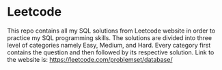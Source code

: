 # Leetcode
This repo contains all my SQL solutions from Leetcode website in order to practice my SQL programming skills. The solutions are divided into three level of categories namely Easy, Medium, and Hard. Every category first contains the question and then followed by its respective solution. Link to the website is: https://leetcode.com/problemset/database/
